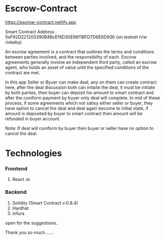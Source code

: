 # Escrow-Contract

https://escrow-contract.netlify.app

Smart Contract Address : 0xF92D221205390B4BcEf6D30E96f1BFD7D6E6D936 (on testnet n/w rinkeby)

An escrow agreement is a contract that outlines the terms and conditions between parties involved, and the responsibility of each. Escrow agreements generally involve an independent third party, called an escrow agent, who holds an asset of value until the specified conditions of the contract are met.

In this app Seller or Byuer can make deal, any on them can create contract here, after the deal discussion both can initaite the deal, it must be initiate by both parties, then buyer can deposit his amount to smart contract and after the coniform payment by buyer only deal will complete. In mid of these process, if some agreements which not satisy either seller or buyer, they have option to cancel the deal and deal again become to initial state, if amount is deposited by buyer to smart contract then amount will be refunded in buyer account.

Note: If deal will coniform by buyer then buyer or seller have no option to cancel the deal.

# Technologies

### Frontend
1. React Js

### Backend
1. Solidity (Smart Contract v:0.8.4)
2. Hardhat
3. Infura

open for the suggestions..

Thank you so much.......